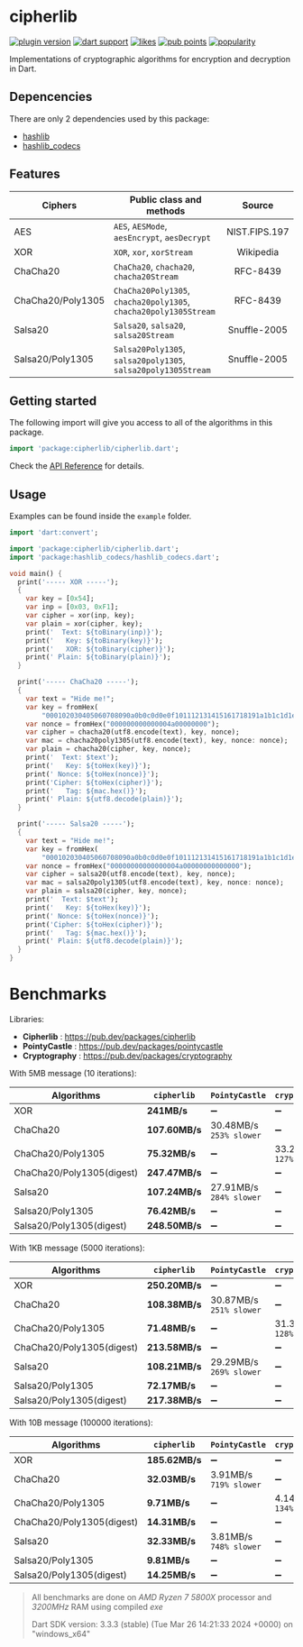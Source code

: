 # cipherlib

[![plugin version](https://img.shields.io/pub/v/cipherlib?label=pub)](https://pub.dev/packages/cipherlib)
[![dart support](https://img.shields.io/badge/dart-%3e%3d%202.14.0-39f?logo=dart)](https://dart.dev/guides/whats-new#september-8-2021-214-release)
[![likes](https://img.shields.io/pub/likes/cipherlib?logo=dart)](https://pub.dev/packages/cipherlib/score)
[![pub points](https://img.shields.io/pub/points/cipherlib?logo=dart&color=teal)](https://pub.dev/packages/cipherlib/score)
[![popularity](https://img.shields.io/pub/popularity/cipherlib?logo=dart)](https://pub.dev/packages/cipherlib/score)

Implementations of cryptographic algorithms for encryption and decryption in Dart.

## Depencencies

There are only 2 dependencies used by this package:

- [hashlib](https://pub.dev/packages/hashlib)
- [hashlib_codecs](https://pub.dev/packages/hashlib_codecs)

## Features

| Ciphers           | Public class and methods                                         |    Source     |
| ----------------- | ---------------------------------------------------------------- | :-----------: |
| AES               | `AES`, `AESMode`, `aesEncrypt`, `aesDecrypt`                     | NIST.FIPS.197 |
| XOR               | `XOR`, `xor`, `xorStream`                                        |   Wikipedia   |
| ChaCha20          | `ChaCha20`, `chacha20`, `chacha20Stream`                         |   RFC-8439    |
| ChaCha20/Poly1305 | `ChaCha20Poly1305`, `chacha20poly1305`, `chacha20poly1305Stream` |   RFC-8439    |
| Salsa20           | `Salsa20`, `salsa20`, `salsa20Stream`                            | Snuffle-2005  |
| Salsa20/Poly1305  | `Salsa20Poly1305`, `salsa20poly1305`, `salsa20poly1305Stream`    | Snuffle-2005  |

## Getting started

The following import will give you access to all of the algorithms in this package.

```dart
import 'package:cipherlib/cipherlib.dart';
```

Check the [API Reference](https://pub.dev/documentation/cipherlib/latest/cipherlib/cipherlib-library.html) for details.

## Usage

Examples can be found inside the `example` folder.

```dart
import 'dart:convert';

import 'package:cipherlib/cipherlib.dart';
import 'package:hashlib_codecs/hashlib_codecs.dart';

void main() {
  print('----- XOR -----');
  {
    var key = [0x54];
    var inp = [0x03, 0xF1];
    var cipher = xor(inp, key);
    var plain = xor(cipher, key);
    print('  Text: ${toBinary(inp)}');
    print('   Key: ${toBinary(key)}');
    print('   XOR: ${toBinary(cipher)}');
    print(' Plain: ${toBinary(plain)}');
  }

  print('----- ChaCha20 -----');
  {
    var text = "Hide me!";
    var key = fromHex(
        "000102030405060708090a0b0c0d0e0f101112131415161718191a1b1c1d1e1f");
    var nonce = fromHex("000000000000004a00000000");
    var cipher = chacha20(utf8.encode(text), key, nonce);
    var mac = chacha20poly1305(utf8.encode(text), key, nonce: nonce);
    var plain = chacha20(cipher, key, nonce);
    print('  Text: $text');
    print('   Key: ${toHex(key)}');
    print(' Nonce: ${toHex(nonce)}');
    print('Cipher: ${toHex(cipher)}');
    print('   Tag: ${mac.hex()}');
    print(' Plain: ${utf8.decode(plain)}');
  }

  print('----- Salsa20 -----');
  {
    var text = "Hide me!";
    var key = fromHex(
        "000102030405060708090a0b0c0d0e0f101112131415161718191a1b1c1d1e1f");
    var nonce = fromHex("00000000000000004a00000000000000");
    var cipher = salsa20(utf8.encode(text), key, nonce);
    var mac = salsa20poly1305(utf8.encode(text), key, nonce: nonce);
    var plain = salsa20(cipher, key, nonce);
    print('  Text: $text');
    print('   Key: ${toHex(key)}');
    print(' Nonce: ${toHex(nonce)}');
    print('Cipher: ${toHex(cipher)}');
    print('   Tag: ${mac.hex()}');
    print(' Plain: ${utf8.decode(plain)}');
  }
}
```

# Benchmarks

Libraries:

- **Cipherlib** : https://pub.dev/packages/cipherlib
- **PointyCastle** : https://pub.dev/packages/pointycastle
- **Cryptography** : https://pub.dev/packages/cryptography

With 5MB message (10 iterations):

| Algorithms                | `cipherlib`    | `PointyCastle`               | `cryptography`               |
| ------------------------- | -------------- | ---------------------------- | ---------------------------- |
| XOR                       | **241MB/s**    | ➖                           | ➖                           |
| ChaCha20                  | **107.60MB/s** | 30.48MB/s <br> `253% slower` | ➖                           |
| ChaCha20/Poly1305         | **75.32MB/s**  | ➖                           | 33.24MB/s <br> `127% slower` |
| ChaCha20/Poly1305(digest) | **247.47MB/s** | ➖                           | ➖                           |
| Salsa20                   | **107.24MB/s** | 27.91MB/s <br> `284% slower` | ➖                           |
| Salsa20/Poly1305          | **76.42MB/s**  | ➖                           | ➖                           |
| Salsa20/Poly1305(digest)  | **248.50MB/s** | ➖                           | ➖                           |

With 1KB message (5000 iterations):

| Algorithms                | `cipherlib`    | `PointyCastle`               | `cryptography`               |
| ------------------------- | -------------- | ---------------------------- | ---------------------------- |
| XOR                       | **250.20MB/s** | ➖                           | ➖                           |
| ChaCha20                  | **108.38MB/s** | 30.87MB/s <br> `251% slower` | ➖                           |
| ChaCha20/Poly1305         | **71.48MB/s**  | ➖                           | 31.39MB/s <br> `128% slower` |
| ChaCha20/Poly1305(digest) | **213.58MB/s** | ➖                           | ➖                           |
| Salsa20                   | **108.21MB/s** | 29.29MB/s <br> `269% slower` | ➖                           |
| Salsa20/Poly1305          | **72.17MB/s**  | ➖                           | ➖                           |
| Salsa20/Poly1305(digest)  | **217.38MB/s** | ➖                           | ➖                           |

With 10B message (100000 iterations):

| Algorithms                | `cipherlib`    | `PointyCastle`              | `cryptography`              |
| ------------------------- | -------------- | --------------------------- | --------------------------- |
| XOR                       | **185.62MB/s** | ➖                          | ➖                          |
| ChaCha20                  | **32.03MB/s**  | 3.91MB/s <br> `719% slower` | ➖                          |
| ChaCha20/Poly1305         | **9.71MB/s**   | ➖                          | 4.14MB/s <br> `134% slower` |
| ChaCha20/Poly1305(digest) | **14.31MB/s**  | ➖                          | ➖                          |
| Salsa20                   | **32.33MB/s**  | 3.81MB/s <br> `748% slower` | ➖                          |
| Salsa20/Poly1305          | **9.81MB/s**   | ➖                          | ➖                          |
| Salsa20/Poly1305(digest)  | **14.25MB/s**  | ➖                          | ➖                          |

> All benchmarks are done on _AMD Ryzen 7 5800X_ processor and _3200MHz_ RAM using compiled _exe_
>
> Dart SDK version: 3.3.3 (stable) (Tue Mar 26 14:21:33 2024 +0000) on "windows_x64"
